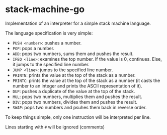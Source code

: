 # stack-machine-go

Implementation of an interpreter for a simple stack machine language.

The language specification is very simple:

- `PUSH <number>`: pushes a number.
- `POP`: pops a number.
- `ADD`: pops two numbers, sums them and pushes the result.
- `IFEQ <line>`: examines the top number. If the value is 0, continues. Else, it jumps to the specified line number.
- `JUMP <line>`: jumps to the specified line number.
- `PRINTN`: prints the value at the top of the stack as a number.
- `PRINTC`: prints the value at the top of the stack as a number (it casts the number to an integer and prints the ASCII representation of it).
- `DUP`: pushes a duplicate of the value at the top of the stack.
- `MUL`: pops two numbers, multiplies them and pushes the result.
- `DIV`: pops two numbers, divides them and pushes the result.
- `SWAP`: pops two numbers and psuhes them back in reverse order.

To keep things simple, only one instruction will be interpreted per line.

Lines starting with `#` will be ignored (comments)
